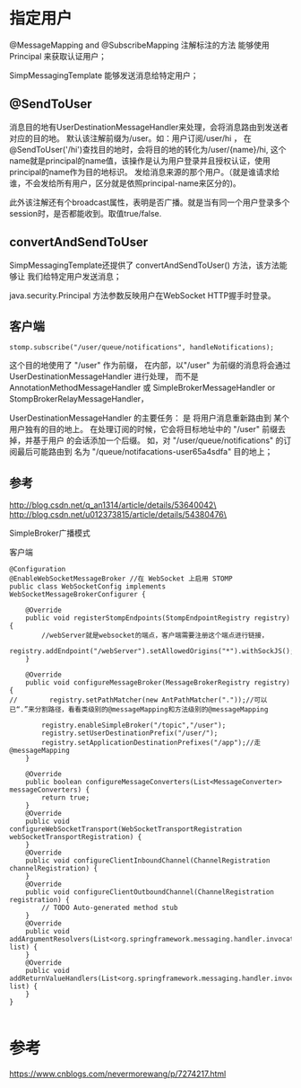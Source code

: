 

# 指定用户

@MessageMapping and @SubscribeMapping 注解标注的方法 能够使用 Principal 来获取认证用户；

SimpMessagingTemplate 能够发送消息给特定用户；



## @SendToUser

消息目的地有UserDestinationMessageHandler来处理，会将消息路由到发送者对应的目的地。
默认该注解前缀为/user。如：用户订阅/user/hi ，
在@SendToUser('/hi')查找目的地时，会将目的地的转化为/user/{name}/hi, 
这个name就是principal的name值，该操作是认为用户登录并且授权认证，使用principal的name作为目的地标识。
发给消息来源的那个用户。（就是谁请求给谁，不会发给所有用户，区分就是依照principal-name来区分的)。

此外该注解还有个broadcast属性，表明是否广播。就是当有同一个用户登录多个session时，是否都能收到。取值true/false.


## convertAndSendToUser

SimpMessagingTemplate还提供了 convertAndSendToUser() 方法，该方法能够让 我们给特定用户发送消息；



java.security.Principal 方法参数反映用户在WebSocket HTTP握手时登录。

## 客户端

```
stomp.subscribe("/user/queue/notifications", handleNotifications);  
```

这个目的地使用了 "/user" 作为前缀，
在内部，以"/user" 为前缀的消息将会通过 UserDestinationMessageHandler 进行处理，
而不是 AnnotationMethodMessageHandler 或  SimpleBrokerMessageHandler or StompBrokerRelayMessageHandler，

UserDestinationMessageHandler 的主要任务： 是 将用户消息重新路由到 某个用户独有的目的地上。 
在处理订阅的时候，它会将目标地址中的 "/user" 前缀去掉，并基于用户 的会话添加一个后缀。
如，对  "/user/queue/notifications" 的订阅最后可能路由到 名为 "/queue/notifacations-user65a4sdfa" 目的地上；



## 参考 


http://blog.csdn.net/q_an1314/article/details/53640042\
http://blog.csdn.net/u012373815/article/details/54380476\




SimpleBroker广播模式

客户端






```
@Configuration
@EnableWebSocketMessageBroker //在 WebSocket 上启用 STOMP
public class WebSocketConfig implements WebSocketMessageBrokerConfigurer {
 
    @Override
    public void registerStompEndpoints(StompEndpointRegistry registry) {
        //webServer就是websocket的端点，客户端需要注册这个端点进行链接，
        registry.addEndpoint("/webServer").setAllowedOrigins("*").withSockJS();
    }
    
    @Override
    public void configureMessageBroker(MessageBrokerRegistry registry) {
//        registry.setPathMatcher(new AntPathMatcher("."));//可以已“.”来分割路径，看看类级别的@messageMapping和方法级别的@messageMapping
 
        registry.enableSimpleBroker("/topic","/user");
        registry.setUserDestinationPrefix("/user/");
        registry.setApplicationDestinationPrefixes("/app");//走@messageMapping
    }
    
    @Override
    public boolean configureMessageConverters(List<MessageConverter> messageConverters) {
        return true;
    }
    @Override
    public void configureWebSocketTransport(WebSocketTransportRegistration webSocketTransportRegistration) {
    }
    @Override
    public void configureClientInboundChannel(ChannelRegistration channelRegistration) {
    }
    @Override
    public void configureClientOutboundChannel(ChannelRegistration registration) {
        // TODO Auto-generated method stub
    }
    @Override
    public void addArgumentResolvers(List<org.springframework.messaging.handler.invocation.HandlerMethodArgumentResolver> list) {
    }
    @Override
    public void addReturnValueHandlers(List<org.springframework.messaging.handler.invocation.HandlerMethodReturnValueHandler> list) {
    }
}
        
```


# 参考

https://www.cnblogs.com/nevermorewang/p/7274217.html